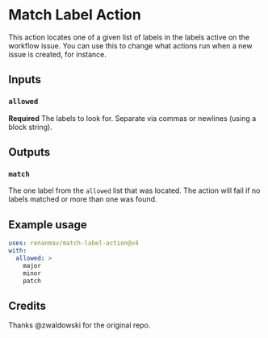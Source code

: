 # Match Label Action

This action locates one of a given list of labels in the labels active on the workflow issue. You can use this to change what actions run when a new issue is created, for instance.

## Inputs

### `allowed`

**Required** The labels to look for. Separate via commas or newlines (using a block string).

## Outputs

### `match`

The one label from the `allowed` list that was located. The action will fail if no labels matched or more than one was found.

## Example usage

```yaml
uses: renanmav/match-label-action@v4
with:
  allowed: >
    major
    minor
    patch
```

## Credits

Thanks @zwaldowski for the original repo. 
